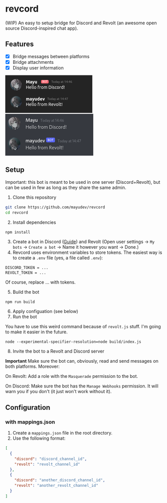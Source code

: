 # revcord

(WIP)
An easy to setup bridge for Discord and Revolt (an awesome open source Discord-inspired chat app).

## Features
- [x] Bridge messages between platforms
- [x] Bridge attachments
- [x] Display user information

![Screenshot - Revolt](ss1.png) ![Screenshot - Discord](ss2.png)

## Setup

Important: this bot is meant to be used in one server (Discord+Revolt), but can be used in few as long as they share the same admin.

1. Clone this repository
```sh
git clone https://github.com/mayudev/revcord
cd revcord
```
2. Install dependencies
```sh
npm install
```
3. Create a bot in Discord ([Guide](https://discordjs.guide/preparations/setting-up-a-bot-application.html#creating-your-bot)) and Revolt (Open user settings -> `My bots` -> `Create a bot` -> Name it however you want -> Done.)
4. Revcord uses environment variables to store tokens. The easiest way is to create a `.env` file (yes, a file called `.env`):
```
DISCORD_TOKEN = ...
REVOLT_TOKEN = ...
```
Of course, replace ... with tokens.

5. Build the bot
```
npm run build
```
6. Apply configuation (see below)
7. Run the bot
   
You have to use this weird command because of `revolt.js` stuff. I'm going to make it easier in the future.
```
node --experimental-specifier-resolution=node build/index.js
```
8. Invite the bot to a Revolt and Discord server
   
**Important** Make sure the bot can, obviously, read and send messages on both platforms. Moreover:

On Revolt: Add a role with the `Masquerade` permission to the bot.

On Discord: Make sure the bot has the `Manage Webhooks` permission. It will warn you if you don't (it just won't work without it).

## Configuration

### with mappings.json
1. Create a `mappings.json` file in the root directory.
2. Use the following format:
```json
[
  {
    "discord": "discord_channel_id",
    "revolt": "revolt_channel_id"
  },
  {
    "discord": "another_discord_channel_id",
    "revolt": "another_revolt_channel_id"
  }
]
```

